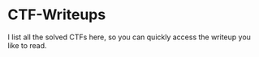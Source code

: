 # CTF-Writeups

I list all the solved CTFs here, so you can quickly access the writeup you like to read.

